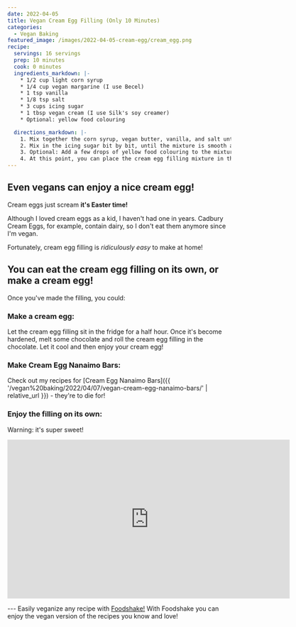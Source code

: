 ```yaml
---
date: 2022-04-05
title: Vegan Cream Egg Filling (Only 10 Minutes)
categories:
  - Vegan Baking
featured_image: /images/2022-04-05-cream-egg/cream_egg.png
recipe:
  servings: 16 servings
  prep: 10 minutes
  cook: 0 minutes
  ingredients_markdown: |-
    * 1/2 cup light corn syrup
    * 1/4 cup vegan margarine (I use Becel)
    * 1 tsp vanilla
    * 1/8 tsp salt
    * 3 cups icing sugar
    * 1 tbsp vegan cream (I use Silk's soy creamer)
    * Optional: yellow food colouring

  directions_markdown: |-
    1. Mix together the corn syrup, vegan butter, vanilla, and salt until smooth, either by hand or with a hand mixer.
    2. Mix in the icing sugar bit by bit, until the mixture is smooth and creamy.
    3. Optional: Add a few drops of yellow food colouring to the mixture to make it look more egg-like.
    4. At this point, you can place the cream egg filling mixture in the fridge for 30 minutes to let it harden. If you like, you could roll the cream egg filling in some melted chocolate to make a vegan cream egg!
---
```


## Even vegans can enjoy a nice cream egg!

Cream eggs just scream **it's Easter time!**

Although I loved cream eggs as a kid, I haven't had one in years. Cadbury Cream Eggs, for example, contain dairy, so I don't eat them anymore since I'm vegan.

Fortunately, cream egg filling is *ridiculously easy* to make at home!

## You can eat the cream egg filling on its own, or make a cream egg!

Once you've made the filling, you could:

### Make a cream egg:

Let the cream egg filling sit in the fridge for a half hour. Once it's become hardened, melt some chocolate and roll the cream egg filling in the chocolate. Let it cool and then enjoy your cream egg!

### Make Cream Egg Nanaimo Bars:

Check out my recipes for [Cream Egg Nanaimo Bars]({{ '/vegan%20baking/2022/04/07/vegan-cream-egg-nanaimo-bars/' | relative_url }}) - they're to die for!

### Enjoy the filling on its own:

Warning: it's super sweet!

<p align="center">
<iframe width="636" height="358" src="https://www.youtube.com/embed/O0TP-q0TG6w" title="YouTube video player" frameborder="0" allow="accelerometer; autoplay; clipboard-write; encrypted-media; gyroscope; picture-in-picture" allowfullscreen></iframe>
</p>
---
Easily veganize any recipe with <a href='https://foodshakeapp.com/'>Foodshake!</a> With Foodshake you can enjoy the vegan version of the recipes you know and love!